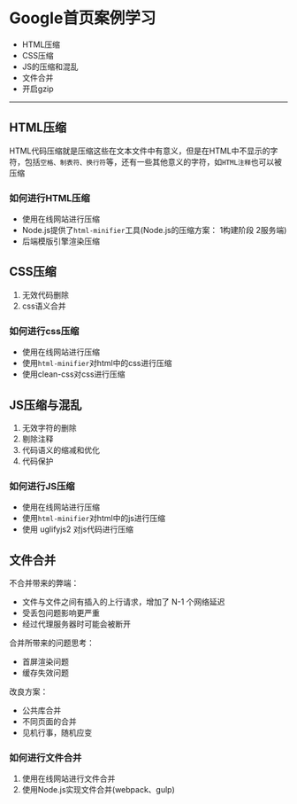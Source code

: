 # Google首页案例学习

* HTML压缩
* CSS压缩
* JS的压缩和混乱
* 文件合并
* 开启gzip

---

## HTML压缩

HTML代码压缩就是压缩这些在文本文件中有意义，但是在HTML中不显示的字符，包括`空格、制表符、换行符`等，还有一些其他意义的字符，如`HTML注释`也可以被压缩

### 如何进行HTML压缩

*  使用在线网站进行压缩
*  Node.js提供了`html-minifier`工具(Node.js的压缩方案： 1构建阶段 2服务端)
*  后端模版引擎渲染压缩


## CSS压缩

1. 无效代码删除
2. css语义合并

### 如何进行css压缩

* 使用在线网站进行压缩
* 使用`html-minifier`对html中的css进行压缩
* 使用clean-css对css进行压缩

## JS压缩与混乱

1. 无效字符的删除
2. 剔除注释
3. 代码语义的缩减和优化
4. 代码保护

### 如何进行JS压缩

* 使用在线网站进行压缩
* 使用`html-minifier`对html中的js进行压缩
* 使用 uglifyjs2 对js代码进行压缩

## 文件合并

不合并带来的弊端：

* 文件与文件之间有插入的上行请求，增加了 N-1 个网络延迟
* 受丢包问题影响更严重
* 经过代理服务器时可能会被断开

合并所带来的问题思考：

* 首屏渲染问题
* 缓存失效问题

改良方案：

* 公共库合并
* 不同页面的合并
* 见机行事，随机应变

### 如何进行文件合并

1. 使用在线网站进行文件合并
2. 使用Node.js实现文件合并(webpack、gulp)